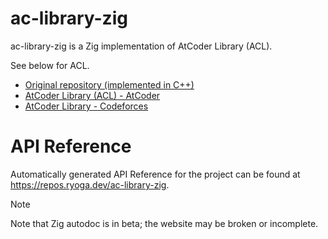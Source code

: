 # ac-library-zig

ac-library-zig is a Zig implementation of AtCoder Library (ACL).

See below for ACL.

- [Original repository (implemented in C++)](https://github.com/atcoder/ac-library)
- [AtCoder Library (ACL) - AtCoder](https://atcoder.jp/posts/517)
- [AtCoder Library - Codeforces](https://codeforces.com/blog/entry/82400)

# API Reference

Automatically generated API Reference for the project can be found at https://repos.ryoga.dev/ac-library-zig.

> [!NOTE]
> Note that Zig autodoc is in beta;
> the website may be broken or incomplete.
